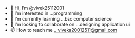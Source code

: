 - 👋 Hi, I’m @vivek25112001
- 👀 I’m interested in ...programming
- 🌱 I’m currently learning ...bsc computer science
- 💞️ I’m looking to collaborate on ...designing application ui
- 📫 How to reach me ...viveka20012511@gmail.com

<!---
vivek25112001/vivek25112001 is a ✨ special ✨ repository because its `README.md` (this file) appears on your GitHub profile.
You can click the Preview link to take a look at your changes.
--->

